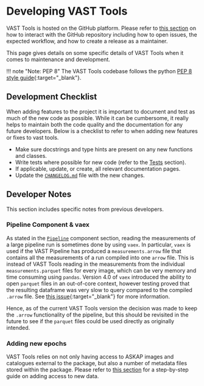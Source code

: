 # Developing VAST Tools

VAST Tools is hosted on the GitHub platform.
Please refer to [this section](github.md) on how to interact with the GitHub repository including how to open issues, the expected workflow, and how to create a release as a maintainer.

This page gives details on some specific details of VAST Tools when it comes to maintenance and development.

!!! note "Note: PEP 8"
    The VAST Tools codebase follows the python [PEP 8 style guide](https://pep8.org){:target="_blank"}.

## Development Checklist

When adding features to the project it is important to document and test as much of the new code as possible.
While it can be cumbersome, it really helps to maintain both the code quality and the documentation for any future developers.
Below is a checklist to refer to when adding new features or fixes to vast tools.

  - Make sure docstrings and type hints are present on any new functions and classes.
  - Write tests where possible for new code (refer to the [Tests](../tests) section).
  - If applicable, update, or create, all relevant documentation pages.
  - Update the [`CHANGELOG.md`](../../changelog) file with the new changes.


## Developer Notes

This section includes specific notes from previous developers.

### Pipeline Component & vaex

As stated in the [`Pipeline`](../../components/pipeline) component section, reading the measurements of a large pipeline run is sometimes done by using `vaex`.
In particular, `vaex` is used if the VAST Pipeline has produced a `measurements.arrow` file that contains all the measurements of a run compiled into one `arrow` file.
This is instead of VAST Tools reading in the measurements from the individual `measurements.parquet` files for every image, which can be very memory and time consuming using `pandas`.
Version 4.0 of `vaex` introduced the ability to open `parquet` files in an out-of-core context, however testing proved that the resulting dataframe was very slow to query compared to the compiled `.arrow` file.
See [this issue](https://github.com/askap-vast/vast-tools/issues/225){:target="_blank"} for more information.

Hence, as of the current VAST Tools version the decision was made to keep the `.arrow` functionality of the pipeline, but this should be revisited in the future to see if the `parquet` files could be used directly as originally intended.

### Adding new epochs

VAST Tools relies on not only having access to ASKAP images and catalogues external to the package, but also a number of metadata files stored within the package. Please refer to [this section](../newepoch) for a step-by-step guide on adding access to new data.
